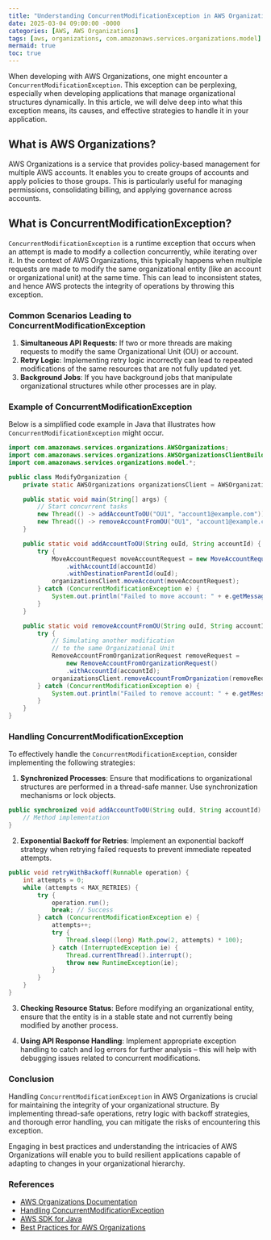 ```yaml
---
title: "Understanding ConcurrentModificationException in AWS Organizations"
date: 2025-03-04 09:00:00 -0000
categories: [AWS, AWS Organizations]
tags: [aws, organizations, com.amazonaws.services.organizations.model]
mermaid: true
toc: true
---
```



When developing with AWS Organizations, one might encounter a `ConcurrentModificationException`. This exception can be perplexing, especially when developing applications that manage organizational structures dynamically. In this article, we will delve deep into what this exception means, its causes, and effective strategies to handle it in your application. 

## What is AWS Organizations?

AWS Organizations is a service that provides policy-based management for multiple AWS accounts. It enables you to create groups of accounts and apply policies to those groups. This is particularly useful for managing permissions, consolidating billing, and applying governance across accounts.

## What is ConcurrentModificationException?

`ConcurrentModificationException` is a runtime exception that occurs when an attempt is made to modify a collection concurrently, while iterating over it. In the context of AWS Organizations, this typically happens when multiple requests are made to modify the same organizational entity (like an account or organizational unit) at the same time. This can lead to inconsistent states, and hence AWS protects the integrity of operations by throwing this exception.

### Common Scenarios Leading to ConcurrentModificationException

1. **Simultaneous API Requests**: If two or more threads are making requests to modify the same Organizational Unit (OU) or account.
2. **Retry Logic**: Implementing retry logic incorrectly can lead to repeated modifications of the same resources that are not fully updated yet.
3. **Background Jobs**: If you have background jobs that manipulate organizational structures while other processes are in play.

### Example of ConcurrentModificationException

Below is a simplified code example in Java that illustrates how `ConcurrentModificationException` might occur.

```java
import com.amazonaws.services.organizations.AWSOrganizations;
import com.amazonaws.services.organizations.AWSOrganizationsClientBuilder;
import com.amazonaws.services.organizations.model.*;

public class ModifyOrganization {
    private static AWSOrganizations organizationsClient = AWSOrganizationsClientBuilder.defaultClient();

    public static void main(String[] args) {
        // Start concurrent tasks
        new Thread(() -> addAccountToOU("OU1", "account1@example.com")).start();
        new Thread(() -> removeAccountFromOU("OU1", "account1@example.com")).start();
    }

    public static void addAccountToOU(String ouId, String accountId) {
        try {
            MoveAccountRequest moveAccountRequest = new MoveAccountRequest()
                .withAccountId(accountId)
                .withDestinationParentId(ouId);
            organizationsClient.moveAccount(moveAccountRequest);
        } catch (ConcurrentModificationException e) {
            System.out.println("Failed to move account: " + e.getMessage());
        }
    }

    public static void removeAccountFromOU(String ouId, String accountId) {
        try {
            // Simulating another modification 
            // to the same Organizational Unit
            RemoveAccountFromOrganizationRequest removeRequest = 
                new RemoveAccountFromOrganizationRequest()
                .withAccountId(accountId);
            organizationsClient.removeAccountFromOrganization(removeRequest);
        } catch (ConcurrentModificationException e) {
            System.out.println("Failed to remove account: " + e.getMessage());
        }
    }
}
```

### Handling ConcurrentModificationException

To effectively handle the `ConcurrentModificationException`, consider implementing the following strategies:

1. **Synchronized Processes**: Ensure that modifications to organizational structures are performed in a thread-safe manner. Use synchronization mechanisms or lock objects.

```java
public synchronized void addAccountToOU(String ouId, String accountId) {
    // Method implementation
}
```

2. **Exponential Backoff for Retries**: Implement an exponential backoff strategy when retrying failed requests to prevent immediate repeated attempts.

```java
public void retryWithBackoff(Runnable operation) {
    int attempts = 0;
    while (attempts < MAX_RETRIES) {
        try {
            operation.run();
            break; // Success
        } catch (ConcurrentModificationException e) {
            attempts++;
            try {
                Thread.sleep((long) Math.pow(2, attempts) * 100);
            } catch (InterruptedException ie) {
                Thread.currentThread().interrupt();
                throw new RuntimeException(ie);
            }
        }
    }
}
```

3. **Checking Resource Status**: Before modifying an organizational entity, ensure that the entity is in a stable state and not currently being modified by another process.

4. **Using API Response Handling**: Implement appropriate exception handling to catch and log errors for further analysis – this will help with debugging issues related to concurrent modifications.

### Conclusion

Handling `ConcurrentModificationException` in AWS Organizations is crucial for maintaining the integrity of your organizational structure. By implementing thread-safe operations, retry logic with backoff strategies, and thorough error handling, you can mitigate the risks of encountering this exception. 

Engaging in best practices and understanding the intricacies of AWS Organizations will enable you to build resilient applications capable of adapting to changes in your organizational hierarchy.

### References

- [AWS Organizations Documentation](https://docs.aws.amazon.com/organizations/latest/userguide/orgs_introduction.html)
- [Handling ConcurrentModificationException](https://docs.oracle.com/javase/7/docs/api/java/util/ConcurrentModificationException.html)
- [AWS SDK for Java](https://aws.amazon.com/sdk-for-java/)
- [Best Practices for AWS Organizations](https://aws.amazon.com/organizations/resources/best-practices)
